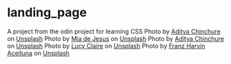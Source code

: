 # landing_page
A project from the odin project for learning CSS
Photo by <a href="https://unsplash.com/@adityachinchure?utm_content=creditCopyText&utm_medium=referral&utm_source=unsplash">Aditya Chinchure</a> on <a href="https://unsplash.com/photos/gray-high-rise-building-in-golden-hour-background-Bs_ac8eRkME?utm_content=creditCopyText&utm_medium=referral&utm_source=unsplash">Unsplash</a>
Photo by <a href="https://unsplash.com/@mia_dj?utm_content=creditCopyText&utm_medium=referral&utm_source=unsplash">Mia de Jesus</a> on <a href="https://unsplash.com/photos/a-bridge-with-a-sign-that-reads-granville-island-Jq5DaJUYzeQ?utm_content=creditCopyText&utm_medium=referral&utm_source=unsplash">Unsplash</a>
Photo by <a href="https://unsplash.com/@adityachinchure?utm_content=creditCopyText&utm_medium=referral&utm_source=unsplash">Aditya Chinchure</a> on <a href="https://unsplash.com/photos/cars-on-gray-concrete-road-during-daytime-ghbepAO7BCs?utm_content=creditCopyText&utm_medium=referral&utm_source=unsplash">Unsplash</a>
Photo by <a href="https://unsplash.com/@mslucyclaire?utm_content=creditCopyText&utm_medium=referral&utm_source=unsplash">Lucy Claire</a> on <a href="https://unsplash.com/photos/round-black-and-white-analog-wall-clock-anEgzevL0Pk?utm_content=creditCopyText&utm_medium=referral&utm_source=unsplash">Unsplash</a>
Photo by <a href="https://unsplash.com/@franzharvin?utm_content=creditCopyText&utm_medium=referral&utm_source=unsplash">Franz Harvin Aceituna</a> on <a href="https://unsplash.com/photos/cityscape-by-night-photography-lAtB1MVe3S0?utm_content=creditCopyText&utm_medium=referral&utm_source=unsplash">Unsplash</a>
  